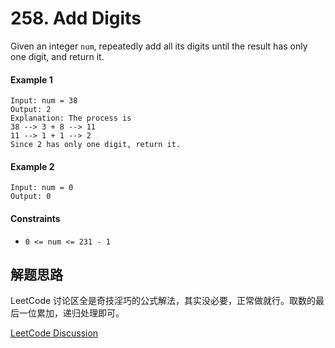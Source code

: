 # 258. Add Digits

Given an integer `num`, repeatedly add all its digits until the result has only one digit, and return it.

#### Example 1

```
Input: num = 38
Output: 2
Explanation: The process is
38 --> 3 + 8 --> 11
11 --> 1 + 1 --> 2 
Since 2 has only one digit, return it.
```

#### Example 2 

```
Input: num = 0
Output: 0
```

#### Constraints

- `0 <= num <= 231 - 1`

## 解题思路

LeetCode 讨论区全是奇技淫巧的公式解法，其实没必要，正常做就行。取数的最后一位累加，递归处理即可。

[LeetCode Discussion](https://leetcode.com/problems/add-digits/discuss/?currentPage=1&orderBy=most_votes&query=)
